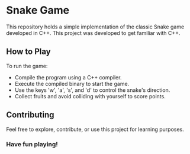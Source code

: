 # Snake Game
This repository holds a simple implementation of the classic Snake game developed in C++. This project was developed to get familiar with C++.

## How to Play
To run the game:
 - Compile the program using a C++ compiler.
 - Execute the compiled binary to start the game.
 - Use the keys 'w', 'a', 's', and 'd' to control the snake's direction.
 - Collect fruits and avoid colliding with yourself to score points.

## Contributing
Feel free to explore, contribute, or use this project for learning purposes.

### Have fun playing!
